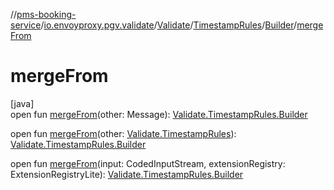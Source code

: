 //[pms-booking-service](../../../../../index.md)/[io.envoyproxy.pgv.validate](../../../index.md)/[Validate](../../index.md)/[TimestampRules](../index.md)/[Builder](index.md)/[mergeFrom](merge-from.md)

# mergeFrom

[java]\
open fun [mergeFrom](merge-from.md)(other: Message): [Validate.TimestampRules.Builder](index.md)

open fun [mergeFrom](merge-from.md)(other: [Validate.TimestampRules](../index.md)): [Validate.TimestampRules.Builder](index.md)

open fun [mergeFrom](merge-from.md)(input: CodedInputStream, extensionRegistry: ExtensionRegistryLite): [Validate.TimestampRules.Builder](index.md)